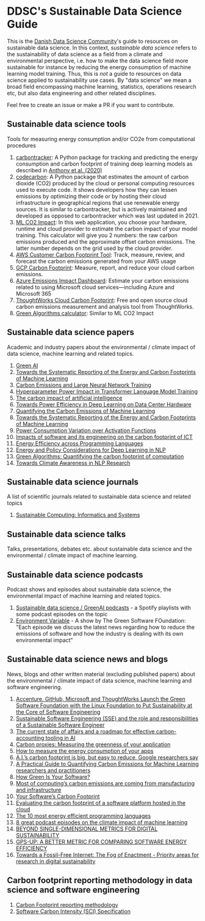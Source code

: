 # DDSC's Sustainable Data Science Guide

This is the [Danish Data Science Community](https://ddsc.io/)'s guide to resources on sustainable data science. In this context, <em>sustainable data science</em> refers to the sustainability of data science as a field from a climate and environmental perspective, i.e. how to make the data science field more sustainable for instance by reducing the energy consumption of machine learning model training. Thus, this is <em>not</em> a guide to resources on data science applied to sustainability use cases. By "data science" we mean a broad field encompassing machine learning, statistics, operations research etc, but also data engineering and other related disciplines.

Feel free to create an issue or make a PR if you want to contribute.

## Sustainable data science tools

Tools for measuring energy consumption and/or CO2e from computational procedures

1. [carbontracker](https://pypi.org/project/carbontracker/): A Python package for tracking and predicting the energy consumption and carbon footprint of training deep learning models as described in [Anthony et al. (2020)](https://arxiv.org/abs/2007.03051)
2. [codecarbon](https://codecarbon.io/): A Python package that estimates the amount of carbon dioxide (CO2) produced by the cloud or personal computing resources used to execute code. It shows developers how they can lessen emissions by optimizing their code or by hosting their cloud infrastructure in geographical regions that use renewable energy sources. It is similar to carbontracker, but is actively maintained and developed as opposed to carbontracker which was last updated in 2021.
3. [ML CO2 Impact](https://mlco2.github.io/impact/#compute): In this web application, you choose your hardware, runtime and cloud provider to estimate the carbon impact of your model training. This calculator will give you 2 numbers: the raw carbon emissions produced and the approximate offset carbon emissions. The latter number depends on the grid used by the cloud provider.
4. [AWS Customer Carbon Footprint Tool](https://aws.amazon.com/aws-cost-management/aws-customer-carbon-footprint-tool/): Track, measure, review, and forecast the carbon emissions generated from your AWS usage
5. [GCP Carbon Footprint](https://cloud.google.com/carbon-footprint): Measure, report, and reduce your cloud carbon emissions.
6. [Azure Emissions Impact Dashboard](https://www.microsoft.com/en-us/sustainability/emissions-impact-dashboard?rtc=1&activetab=pivot_2:primaryr12): Estimate your carbon emissions related to using Microsoft cloud services—including Azure and Microsoft 365
7. [ThoughtWorks Cloud Carbon Footprint](https://www.cloudcarbonfootprint.org/): Free and open source cloud carbon emissions measurement and analysis tool from ThoughtWorks. 
8. [Green Algorithms calculator](http://www.green-algorithms.org/): Similar to ML CO2 Impact

## Sustainable data science papers

Academic and industry papers about the environmental / climate impact of data science, machine learning and related topics.

1. [Green AI](https://arxiv.org/abs/1907.10597)
2. [Towards the Systematic Reporting of the Energy and Carbon Footprints of Machine Learning](https://arxiv.org/abs/2002.05651)
3. [Carbon Emissions and Large Neural Network Training](https://arxiv.org/abs/2104.10350)
4. [Hyperparameter Power Impact in Transformer Language Model Training](https://stromberg.ai/publication/transformerpower/)
5. [The carbon impact of artificial intelligence](https://www.nature.com/articles/s42256-020-0219-9?proof=t)
6. [Towards Power Efficiency in Deep Learning on Data Center Hardware](https://ieeexplore.ieee.org/document/9005632)
7. [Quantifying the Carbon Emissions of Machine Learning](https://arxiv.org/abs/1910.09700)
8. [Towards the Systematic Reporting of the Energy and Carbon Footprints of Machine Learning](https://arxiv.org/abs/2002.05651)
9. [Power Consumption Variation over Activation Functions](https://stromberg.ai/publication/powerconsumptionvariationoveractivationfunctions/)
10. [Impacts of software and its engineering on the carbon footprint of ICT](https://www.sciencedirect.com/science/article/abs/pii/S0195925514000687?via%3Dihub)
11. [Energy Efficiency across Programming Languages](https://greenlab.di.uminho.pt/wp-content/uploads/2017/09/paperSLE.pdf)
12. [Energy and Policy Considerations for Deep Learning in NLP](https://arxiv.org/abs/1906.02243)
13. [Green Algorithms: Quantifying the carbon footprint of computation](https://arxiv.org/abs/2007.07610)
14. [Towards Climate Awareness in NLP Research](https://arxiv.org/pdf/2205.05071.pdf)

## Sustainable data science journals

A list of scientific journals related to sustainable data science and related topics

1. [Sustainable Computing: Informatics and Systems](https://www.sciencedirect.com/journal/sustainable-computing-informatics-and-systems)

## Sustainable data science talks

Talks, presentations, debates etc. about sustainable data science and the environmental / climate impact of machine learning.

## Sustainable data science podcasts

Podcast shows and episodes about sustainable data science, the environmental impact of machine learning and related topics.

1. [Sustainable data science / GreenAI podcasts](https://open.spotify.com/playlist/2ojcoox4YyeAXxJaS2bufh?si=6b14fae7e0a5441f) - a Spotify playlists with some podcast episodes on the topic
2. [Environment Variable](https://open.spotify.com/show/4gynCMPIRC49vcO0hA8PGi?si=a933761d221c42c3) - A show by The Green Software FOundation: "Each episode we discuss the latest news regarding how to reduce the emissions of software and how the industry is dealing with its own environmental impact"

## Sustainable data science news and blogs

News, blogs and other written material (excluding published papers) about the environmental / climate impact of data science, machine learning and software engineering.

1. [Accenture, GitHub, Microsoft and ThoughtWorks Launch the Green Software Foundation with the Linux Foundation to Put Sustainability at the Core of Software Engineering](https://newsroom.accenture.com/news/accenture-github-microsoft-and-thoughtworks-launch-the-green-software-foundation-with-the-linux-foundation-to-put-sustainability-at-the-core-of-software-engineering.htm)
2. [Sustainable Software Engineering (SSE) and the role and responsibilities of a Sustainable Software Engineer](https://devblogs.microsoft.com/sustainable-software/sustainable-software-engineering-sse-and-the-role-and-responsibilities-of-a-sustainable-software-engineer/)
3. [The current state of affairs and a roadmap for effective carbon-accounting tooling in AI](https://devblogs.microsoft.com/sustainable-software/the-current-state-of-affairs-and-a-roadmap-for-effective-carbon-accounting-tooling-in-ai/)
4. [Carbon proxies: Measuring the greenness of your application](https://devblogs.microsoft.com/sustainable-software/carbon-proxies-measuring-the-greenness-of-your-application/)
5. [How to measure the energy consumption of your apps](https://devblogs.microsoft.com/sustainable-software/how-to-measure-the-energy-consumption-of-your-apps/)
6. [A.I.’s carbon footprint is big, but easy to reduce, Google researchers say](https://fortune.com/2021/04/21/ai-carbon-footprint-reduce-environmental-impact-of-tech-google-research-study/)
7. [A Practical Guide to Quantifying Carbon Emissions for Machine Learning researchers and practitioners](https://hal.archives-ouvertes.fr/hal-03376391/document)
8. [How Green Is Your Software?](https://hbr.org/2020/09/how-green-is-your-software)
9. [Most of computing’s carbon emissions are coming from manufacturing and infrastructure](https://tech.fb.com/uncategorized/2021/03/sustainable-computing/)
10. [Your Software’s Carbon Footprint](https://medium.com/@john.m.murray786/your-softwares-carbon-footprint-98d6dc2ff6d6)
11. [Evaluating the carbon footprint of a software platform hosted in the cloud](https://medium.com/teads-engineering/evaluating-the-carbon-footprint-of-a-software-platform-hosted-in-the-cloud-e716e14e060c)
12. [The 10 most energy efficient programming languages](https://kaspergroesludvigsen.medium.com/the-10-most-energy-efficient-programming-languages-6a4165126670)
13. [8 great podcast episodes on the climate impact of machine learning](https://medium.com/towards-data-science/8-podcast-episodes-on-the-climate-impact-of-machine-learning-54f1c19f52d)
14. [BEYOND SINGLE-DIMENSIONAL METRICS FOR DIGITAL SUSTAINABILITY](<https://greensoftware.foundation/articles/beyond-single-dimensional-metrics-for-digital-sustainability?ct=t(EMAIL_CAMPAIGN_1_6_2022_14_35_COPY_01)>)
15. [GPS-UP: A BETTER METRIC FOR COMPARING SOFTWARE ENERGY EFFICIENCY](<https://greensoftware.foundation/articles/gps-up-a-better-metric-for-comparing-software-energy-efficiency?ct=t(EMAIL_CAMPAIGN_1_6_2022_14_35_COPY_01)>)
16. [Towards a Fossil-Free Internet: The Fog of Enactment - Priority areas for research in digital sustainability](https://www.thegreenwebfoundation.org/publications/report-fog-of-enactment/)

## Carbon footprint reporting methodology in data science and software engineering

1. [Carbon Footprint reporting methodology](https://cloud.google.com/carbon-footprint/docs/methodology)
2. [Software Carbon Intensity (SCI) Specification](https://github.com/Green-Software-Foundation/software_carbon_intensity)
